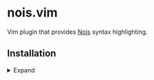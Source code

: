 # nois.vim
Vim plugin that provides [Nois][nois] syntax highlighting.

## Installation

<details>
<summary>Expand</summary>

For activating the full functionality, this plugin requires either the plugin
manager or the `.vimrc` to have the following:

```vim
syntax enable
filetype plugin indent on
```

### [Vim8 packages][vim8]

```sh
git clone https://github.com/ivanjermakov/nois.vim ~/.vim/pack/plugins/start/nois.vim
```

### [Vundle][vundle]

```vim
Plugin 'ivanjermakov/nois.vim'
```

### [Pathogen][pathogen]

```sh
git clone --depth=1 https://github.com/ivanjermakov/nois.vim.git ~/.vim/bundle/nois.vim
```

### [vim-plug][vim-plug]

```vim
Plug 'ivanjermakov/nois.vim'
```

### [dein.vim][dein]

```vim
call dein#add('ivanjermakov/nois.vim')
```

### [NeoBundle][neobundle]

```vim
NeoBundle 'ivanjermakov/nois.vim'
```
</details>

[nois]: https://github.com/nois-lang/nois
[vim8]: http://vimhelp.appspot.com/repeat.txt.html#packages
[vundle]: https://github.com/gmarik/vundle
[pathogen]: https://github.com/tpope/vim-pathogen
[vim-plug]: https://github.com/junegunn/vim-plug
[dein]: https://github.com/Shougo/dein.vim
[neobundle]: https://github.com/Shougo/neobundle.vim
